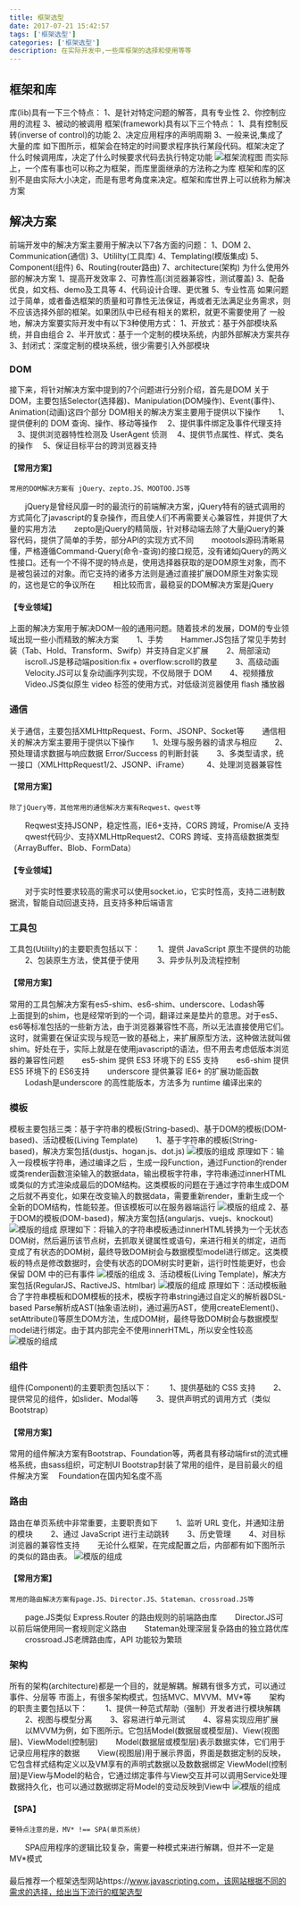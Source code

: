 ```yaml
---
title: 框架选型
date: 2017-07-21 15:42:57
tags: ['框架选型']
categories: ['框架选型']
description: 在实际开发中,一些库框架的选择和使用等等
---
```

## 框架和库
 库(lib)具有一下三个特点：
 1、是针对特定问题的解答，具有专业性
 2、你控制应用的流程
 3、被动的被调用
 框架(framework)具有以下三个特点：
 1、具有控制反转(inverse of control)的功能
 2、决定应用程序的声明周期
 3、一般来说,集成了大量的库
 如下图所示，框架会在特定的时间要求程序执行某段代码。框架决定了什么时候调用库，决定了什么时候要求代码去执行特定功能
 ![框架流程图](../images/Frame-selection1.png)
 而实际上，一个库有事也可以称之为框架，而库里面继承的方法称之为库
 框架和库的区别不是由实际大小决定，而是有思考角度来决定。框架和库世界上可以统称为解决方案

## 解决方案
 前端开发中的解决方案主要用于解决以下7各方面的问题：
 1、DOM
 2、Communication(通信)
 3、Utililty(工具库)
 4、Templating(模版集成)
 5、Component(组件)
 6、Routing(router路由)
 7、architecture(架构)
 为什么使用外部的解决方案
 1、提高开发效率
 2、可靠性高(浏览器兼容性，测试覆盖)
 3、配备优良，如文档、demo及工具等
 4、代码设计合理、更优雅
 5、专业性高
 如果问题过于简单，或者备选框架的质量和可靠性无法保证，再或者无法满足业务需求，则不应该选择外部的框架。如果团队中已经有相关的累积，就更不需要使用了
 一般地，解决方案要实际开发中有以下3种使用方式：
 1、开放式：基于外部模块系统，并自由组合
 2、半开放式：基于一个定制的模块系统，内部外部解决方案共存
 3、封闭式：深度定制的模块系统，很少需要引入外部模块
 
 ### DOM
  接下来，将针对解决方案中提到的7个问题进行分别介绍，首先是DOM
  关于DOM，主要包括Selector(选择器)、Manipulation(DOM操作)、Event(事件)、Animation(动画)这四个部分
  DOM相关的解决方案主要用于提供以下操作　
　1、提供便利的 DOM 查询、操作、移动等操作
　2、提供事件绑定及事件代理支持
　3、提供浏览器特性检测及 UserAgent 侦测
　4、提供节点属性、样式、类名的操作
　5、保证目标平台的跨浏览器支持
 #### 【常用方案】
    常用的DOM解决方案有 jQuery、zepto.JS、MOOTOO.JS等
　　jQuery是曾经风靡一时的最流行的前端解决方案，jQuery特有的链式调用的方式简化了javascript的复杂操作，而且使人们不再需要关心兼容性，并提供了大量的实用方法
　　zepto是jQuery的精简版，针对移动端去除了大量jQuery的兼容代码，提供了简单的手势，部分API的实现方式不同
　　mootools源码清晰易懂，严格遵循Command-Query(命令-查询)的接口规范，没有诸如jQuery的两义性接口。还有一个不得不提的特点是，使用选择器获取的是DOM原生对象，而不是被包装过的对象。而它支持的诸多方法则是通过直接扩展DOM原生对象实现的，这也是它的争议所在
　　相比较而言，最稳妥的DOM解决方案是jQuery
 #### 【专业领域】 
   上面的解决方案用于解决DOM一般的通用问题。随着技术的发展，DOM的专业领域出现一些小而精致的解决方案
　　1、手势
　　Hammer.JS包括了常见手势封装（Tab、Hold、Transform、Swifp）并支持自定义扩展
　　2、局部滚动
　　iscroll.JS是移动端position:fix + overflow:scroll的救星
　　3、高级动画
　　Velocity.JS可以复杂动画序列实现，不仅局限于 DOM
　　4、视频播放
　　Video.JS类似原生 video 标签的使用方式，对低级浏览器使用 flash 播放器
 ### 通信
  关于通信，主要包括XMLHttpRequest、Form、JSONP、Socket等 
　　通信相关的解决方案主要用于提供以下操作
　　1、处理与服务器的请求与相应
　　2、预处理请求数据与响应数据 Error/Success 的判断封装
　　3、多类型请求，统一接口（XMLHttpRequest1/2、JSONP、iFrame）
　　4、处理浏览器兼容性
 #### 【常用方案】
    除了jQuery等，其他常用的通信解决方案有Reqwest、qwest等
　　Reqwest支持JSONP，稳定性高，IE6+支持，CORS 跨域，Promise/A 支持
　　qwest代码少、支持XMLHttpRequest2、CORS 跨域、支持高级数据类型（ArrayBuffer、Blob、FormData）
 #### 【专业领域】
　　对于实时性要求较高的需求可以使用socket.io，它实时性高，支持二进制数据流，智能自动回退支持，且支持多种后端语言
 ### 工具包
 工具包(Utililty)的主要职责包括以下：
　　1、提供 JavaScript 原生不提供的功能
　　2、包装原生方法，使其便于使用
　　3、异步队列及流程控制
 #### 【常用方案】
 常用的工具包解决方案有es5-shim、es6-shim、underscore、Lodash等　　
　　上面提到的shim，也是经常听到的一个词，翻译过来是垫片的意思。对于es5、es6等标准包括的一些新方法，由于浏览器兼容性不高，所以无法直接使用它们。这时，就需要在保证实现与规范一致的基础上，来扩展原型方法，这种做法就叫做shim。好处在于，实际上就是在使用javascript的语法，但不用去考虑低版本浏览器的兼容性问题
　　es5-shim 提供 ES3 环境下的 ES5 支持
　　es6-shim 提供 ES5 环境下的 ES6支持
　　underscore 提供兼容 IE6+ 的扩展功能函数
　　Lodash是underscore 的高性能版本，方法多为 runtime 编译出来的
 ### 模板
 模板主要包括三类：基于字符串的模板(String-based)、基于DOM的模板(DOM-based)、活动模板(Living Template)
　　1、基于字符串的模板(String-based)，解决方案包括(dustjs、hogan.js、dot.js)
   ![模版的组成](../images/Frame-selection2.jpg)
   原理如下：输入一段模板字符串，通过编译之后 ，生成一段Function，通过Function的render或类render函数渲染输入的数据data，输出模板字符串，字符串通过innerHTML或类似的方式渲染成最后的DOM结构。这类模板的问题在于通过字符串生成DOM之后就不再变化，如果在改变输入的数据data，需要重新render，重新生成一个全新的DOM结构，性能较差。但该模板可以在服务器端运行
   ![模版的组成](../images/Frame-selection3.png)
   2、基于DOM的模板(DOM-based)，解决方案包括(angularjs、vuejs、knockout)
   ![模版的组成](../images/Frame-selection4.jpg)
   原理如下：将输入的字符串模板通过innerHTML转换为一个无状态DOM树，然后遍历该节点树，去抓取关键属性或语句，来进行相关的绑定，进而变成了有状态的DOM树，最终导致DOM树会与数据模型model进行绑定。这类模板的特点是修改数据时，会使有状态的DOM树实时更新，运行时性能更好，也会保留 DOM 中的已有事件
   ![模版的组成](../images/Frame-selection5.png)
   3、活动模板(Living Template)，解决方案包括(RegularJS、RactiveJS、htmlbar)
   ![模版的组成](../images/Frame-selection6.jpg)
   原理如下：活动模板融合了字符串模板和DOM模板的技术，模板字符串string通过自定义的解析器DSL-based Parse解析成AST(抽象语法树)，通过遍历AST，使用createElement()、setAttribute()等原生DOM方法，生成DOM树，最终导致DOM树会与数据模型model进行绑定。由于其内部完全不使用innerHTML，所以安全性较高
   ![模版的组成](../images/Frame-selection7.png)
 ### 组件
  组件(Component)的主要职责包括以下：
　　1、提供基础的 CSS 支持
　　2、提供常见的组件，如slider、Modal等
　　3、提供声明式的调用方式（类似 Bootstrap）
 #### 【常用方案】
  常用的组件解决方案有Bootstrap、Foundation等，两者具有移动端first的流式栅格系统，由sass组织，可定制UI
  Bootstrap封装了常用的组件，是目前最火的组件解决方案
　Foundation在国内知名度不高
### 路由
 路由在单页系统中非常重要，主要职责如下
　　1、监听 URL 变化，并通知注册的模块
　　2、通过 JavaScript 进行主动跳转
　　3、历史管理
　　4、对目标浏览器的兼容性支持
　　无论什么框架，在完成配置之后，内部都有如下图所示的类似的路由表。
![模版的组成](../images/Frame-selection8.png)
#### 【常用方案】
    常用的路由解决方案有page.JS、Director.JS、Stateman、crossroad.JS等
　　page.JS类似 Express.Router 的路由规则的前端路由库
　　Director.JS可以前后端使用同一套规则定义路由
　　Stateman处理深层复杂路由的独立路优库
　　crossroad.JS老牌路由库，API 功能较为繁琐
### 架构
所有的架构(architecture)都是一个目的，就是解耦。解耦有很多方式，可以通过事件、分层等
市面上，有很多架构模式，包括MVC、MVVM、MV*等
　　架构的职责主要包括以下：
　　1、提供一种范式帮助（强制）开发者进行模块解耦
　　2、视图与模型分离
　　3、容易进行单元测试
　　4、容易实现应用扩展
　　以MVVM为例，如下图所示。它包括Model(数据层或模型层)、View(视图层)、ViewModel(控制层)
　　Model(数据层或模型层)表示数据实体，它们用于记录应用程序的数据
　　View(视图层)用于展示界面，界面是数据定制的反映，它包含样式结构定义以及VM享有的声明式数据以及数数据绑定
ViewModel(控制层)是View与Model的粘合，它通过绑定事件与View交互并可以调用Service处理数据持久化，也可以通过数据绑定将Model的变动反映到View中
![模版的组成](../images/Frame-selection9.png)
#### 【SPA】
    要特点注意的是，MV* !== SPA(单页系统)
　　SPA应用程序的逻辑比较复杂，需要一种模式来进行解耦，但并不一定是MV*模式
#### 
最后推荐一个框架选型网站https://www.javascripting.com，该网站根据不同的需求的选择，给出当下流行的框架选型